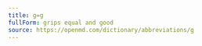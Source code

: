 ```yaml
---
title: g=g
fullForm: grips equal and good
source: https://openmd.com/dictionary/abbreviations/g
---
```

